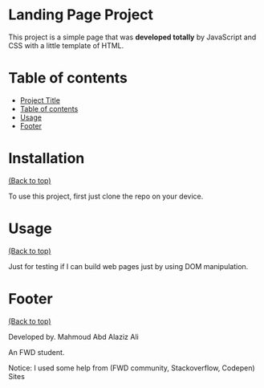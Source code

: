 

# Landing Page Project


This project is a simple page that was **developed totally** by JavaScript and CSS with a little template of HTML.  


# Table of contents

- [Project Title](#project-title)
- [Table of contents](#table-of-contents)
- [Usage](#usage)
- [Footer](#footer)

# Installation
[(Back to top)](#table-of-contents)

To use this project, first just clone the repo on your device.  


# Usage
[(Back to top)](#table-of-contents)

Just for testing if I can build web pages just by using DOM manipulation.  

# Footer
[(Back to top)](#table-of-contents)

Developed by. Mahmoud Abd Alaziz Ali

An FWD student.

Notice:
I used some help from (FWD community, Stackoverflow, Codepen) Sites
